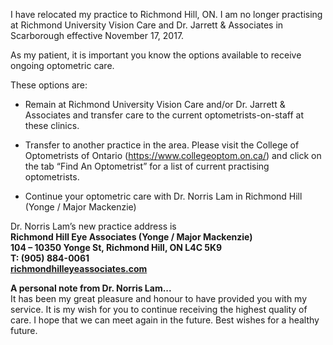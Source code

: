 I have relocated my practice to Richmond Hill, ON. I am no longer practising at Richmond University Vision Care and Dr. Jarrett & Associates in Scarborough effective November 17, 2017.  
 
As my patient, it is important you know the options available to receive ongoing optometric care.
 
These options are:

* Remain at Richmond University Vision Care and/or Dr. Jarrett & Associates and transfer care to the current optometrists-on-staff at these clinics.

* Transfer to another practice in the area. Please visit the College of Optometrists of Ontario (<https://www.collegeoptom.on.ca/>) and click on the tab “Find An Optometrist” for a list of current practising optometrists.

* Continue your optometric care with Dr. Norris Lam in Richmond Hill (Yonge / Major Mackenzie)

Dr. Norris Lam’s new practice address is  
**Richmond Hill Eye Associates 
(Yonge / Major Mackenzie)  
104 – 10350 Yonge St, Richmond Hill, ON L4C 5K9  
T: (905) 884-0061  
[richmondhilleyeassociates.com](https://www.richmondhilleyeassociates.com/)**
 
**A personal note from Dr. Norris Lam...**  
It has been my great pleasure and honour to have provided you with my service. It is my wish for you to continue receiving the highest quality of care. I hope that we can meet again in the future. Best wishes for a healthy future.
